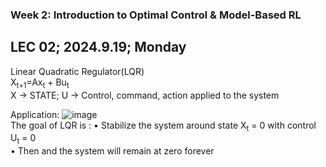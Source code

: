 ### Week 2: Introduction to Optimal Control & Model-Based RL
## LEC 02; 2024.9.19; Monday  

Linear Quadratic Regulator(LQR)  
X<sub>t+1</sub>=Ax<sub>t</sub> + Bu<sub>t</sub>  
X -> STATE; U -> Control, command, action applied to the system  

Application: ![image](https://github.com/user-attachments/assets/2f02f1f5-41a2-4ed2-8c9b-50b3ddfa16a3)  
The goal of LQR is :
• Stabilize the system around state X<sub>t</sub> = 0 with control U<sub>t</sub> = 0  
• Then and the system will remain at zero forever 
